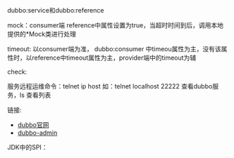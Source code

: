 

dubbo:service和dubbo:reference

mock：consumer端  reference中属性设置为true，当超时时间到后，调用本地提供的*Mock类进行处理

timeout: 以consumer端为准， dubbo:consumer 中timeou属性为主，没有该属性时，以reference中timeout属性为主，provider端中的timeout为辅

check:





服务远程运维命令：telnet ip host   如：telnet localhost 22222 查看dubbo服务，ls 查看列表

链接:

- [dubbo官网](https://dubbo.apache.org/zh-cn/docs/user/quick-start.html)
- [dubbo-admin](https://github.com/apache/dubbo-admin/tree/master)





JDK中的SPI：

